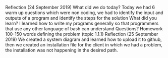 Reflection (24 September 2019)
What did we do today?
Today we had 6 warm up questions which were non coding, we had to identify the input and outputs of a program and identify the steps for the solution
What did you learn?
I learned how to write my programs generally so that programmers that use any other language of bash can understand
Questions?
Homework
100-150 words defining the problem (topic 1.1.1)
Reflection (25 September 2019)
We created a system diagram and learned how to upload it to github, then we created an installation file for the client in which we had a problem, the installation was not happening in the desired path.
